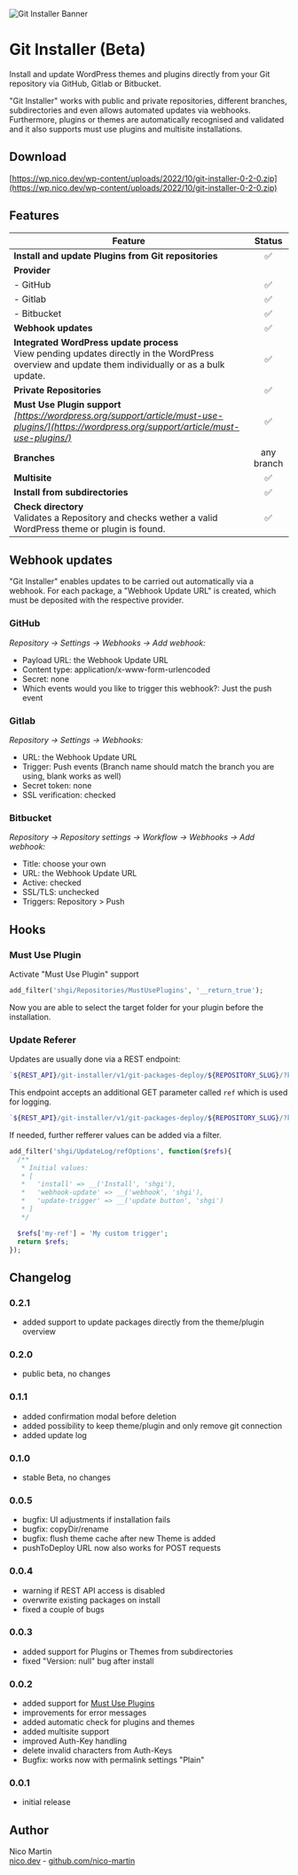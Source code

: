 ![Git Installer Banner](https://sayhello.ch/images/git-installer/banner.jpg)
# Git Installer (Beta)

Install and update WordPress themes and plugins directly from your Git repository via GitHub, Gitlab or Bitbucket.

"Git Installer" works with public and private repositories, different branches, subdirectories and even allows automated updates via webhooks. Furthermore, plugins or themes are automatically recognised and validated and it also supports must use plugins and multisite installations.

## Download
[https://wp.nico.dev/wp-content/uploads/2022/10/git-installer-0-2-0.zip](https://wp.nico.dev/wp-content/uploads/2022/10/git-installer-0-2-0.zip)

## Features

| Feature                                                                                                                                               |   Status   |
|-------------------------------------------------------------------------------------------------------------------------------------------------------|:----------:|
| **Install and update Plugins from Git repositories**                                                                                                  |     ✅      |
| **Provider**                                                                                                                                          |            |
| - GitHub                                                                                                                                              |     ✅      |
| - Gitlab                                                                                                                                              |     ✅      |
| - Bitbucket                                                                                                                                           |     ✅      |
| **Webhook updates**                                                                                                                                   |     ✅      |
| **Integrated WordPress update process**<br />View pending updates directly in the WordPress overview and update them individually or as a bulk update.                                                                                           |     ✅      |
| **Private Repositories**                                                                                                                              |     ✅      |
| **Must Use Plugin support**<br />*[https://wordpress.org/support/article/must-use-plugins/](https://wordpress.org/support/article/must-use-plugins/)* |     ✅      |
| **Branches**                                                                                                                                          | any branch |
| **Multisite**                                                                                                                                         |     ✅      |
| **Install from subdirectories**                                                                                                                       |     ✅      |
| **Check directory**<br />Validates a Repository and checks wether a valid WordPress theme or plugin is found.                                         |     ✅      |

## Webhook updates

"Git Installer" enables updates to be carried out automatically via a webhook. For each package, a "Webhook Update URL" is created, which must be deposited with the respective provider.

### GitHub
*Repository -> Settings -> Webhooks -> Add webhook:*
- Payload URL: the Webhook Update URL
- Content type: application/x-www-form-urlencoded
- Secret: none
- Which events would you like to trigger this webhook?: Just the push event

### Gitlab
*Repository -> Settings -> Webhooks:*
- URL: the Webhook Update URL
- Trigger: Push events (Branch name should match the branch you are using, blank works as well)
- Secret token: none
- SSL verification: checked

### Bitbucket
*Repository -> Repository settings -> Workflow -> Webhooks -> Add webhook:*
- Title: choose your own
- URL: the Webhook Update URL
- Active: checked
- SSL/TLS: unchecked
- Triggers: Repository > Push

## Hooks

### Must Use Plugin

Activate "Must Use Plugin" support

```php
add_filter('shgi/Repositories/MustUsePlugins', '__return_true');
```

Now you are able to select the target folder for your plugin before the installation.

### Update Referer

Updates are usually done via a REST endpoint:
```php
`${REST_API}/git-installer/v1/git-packages-deploy/${REPOSITORY_SLUG}/?key=${REPOSITORY_SECRET}`
```

This endpoint accepts an additional GET parameter called `ref` which is used for logging.
```php
`${REST_API}/git-installer/v1/git-packages-deploy/${REPOSITORY_SLUG}/?key=${REPOSITORY_SECRET}&ref=webhook-update`
```

If needed, further refferer values can be added via a filter.

```php
add_filter('shgi/UpdateLog/refOptions', function($refs){
  /**
   * Initial values:
   * [
   *   'install' => __('Install', 'shgi'),
   *   'webhook-update' => __('webhook', 'shgi'),
   *   'update-trigger' => __('update button', 'shgi')
   * ]
   */

  $refs['my-ref'] = 'My custom trigger';
  return $refs;
});
```

## Changelog

### 0.2.1

- added support to update packages directly from the theme/plugin overview

### 0.2.0

- public beta, no changes

### 0.1.1

- added confirmation modal before deletion
- added possibility to keep theme/plugin and only remove git connection
- added update log

### 0.1.0

- stable Beta, no changes

### 0.0.5

- bugfix: UI adjustments if installation fails
- bugfix: copyDir/rename
- bugfix: flush theme cache after new Theme is added
- pushToDeploy URL now also works for POST requests

### 0.0.4

- warning if REST API access is disabled
- overwrite existing packages on install
- fixed a couple of bugs

### 0.0.3

- added support for Plugins or Themes from subdirectories
- fixed "Version: null" bug after install

### 0.0.2

- added support for [Must Use Plugins](https://wordpress.org/support/article/must-use-plugins/)
- improvements for error messages
- added automatic check for plugins and themes
- added multisite support
- improved Auth-Key handling
- delete invalid characters from Auth-Keys
- Bugfix: works now with permalink settings "Plain"

### 0.0.1

- initial release

## Author

Nico Martin   
[nico.dev](https://nico.dev) - [github.com/nico-martin](https://github.com/nico-martin)
